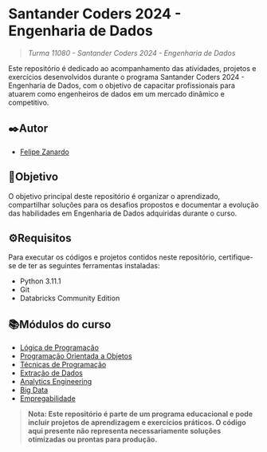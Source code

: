 # Santander Coders 2024 - Engenharia de Dados
> *Turma 11080 - Santander Coders 2024 - Engenharia de Dados*

Este repositório é dedicado ao acompanhamento das atividades, projetos e exercícios desenvolvidos durante o programa Santander Coders 2024 - Engenharia de Dados, com o objetivo de capacitar profissionais para atuarem como engenheiros de dados em um mercado dinâmico e competitivo.

## ✒️Autor 
- [Felipe Zanardo](https://github.com/FelipeBZanardo)

## 📝Objetivo

O objetivo principal deste repositório é organizar o aprendizado, compartilhar soluções para os desafios propostos e documentar a evolução das habilidades em Engenharia de Dados adquiridas durante o curso.

## ⚙️Requisitos

Para executar os códigos e projetos contidos neste repositório, certifique-se de ter as seguintes ferramentas instaladas:

- Python 3.11.1
- Git
- Databricks Community Edition

## 📚Módulos do curso
- [Lógica de Programação](https://github.com/FelipeBZanardo/Santader-Coders-2024-Engenharia-de-Dados/tree/main/1%20-%20L%C3%B3gica%20de%20Programa%C3%A7%C3%A3o%20II)
- [Programação Orientada a Objetos](https://github.com/FelipeBZanardo/Santader-Coders-2024-Engenharia-de-Dados/tree/main/2%20-%20Programa%C3%A7%C3%A3o%20Orientada%20a%20Objetos)
- [Técnicas de Programação](https://github.com/FelipeBZanardo/Santader-Coders-2024-Engenharia-de-Dados/tree/main/3%20-%20T%C3%A9cnicas%20de%20Programa%C3%A7%C3%A3o%20I)
- [Extração de Dados](https://github.com/FelipeBZanardo/Santader-Coders-2024-Engenharia-de-Dados/tree/main/4%20-%20Extra%C3%A7%C3%A3o%20de%20Dados%20I)
- [Analytics Engineering](https://github.com/FelipeBZanardo/Santader-Coders-2024-Engenharia-de-Dados/tree/main/5%20-%20Analytics%20Engineering)
- [Big Data](https://github.com/FelipeBZanardo/Santader-Coders-2024-Engenharia-de-Dados/tree/main/6%20-%20BigData)
- [Empregabilidade](https://github.com/FelipeBZanardo/Santader-Coders-2024-Engenharia-de-Dados/tree/main/Empregabilidade)

> **Nota: Este repositório é parte de um programa educacional e pode incluir projetos de aprendizagem e exercícios práticos. O código aqui presente não representa necessariamente soluções otimizadas ou prontas para produção.**


